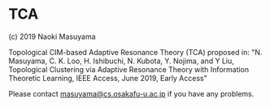 # TCA

(c) 2019 Naoki Masuyama
 
Topological CIM-based Adaptive Resonance Theory (TCA) proposed in:
"N. Masuyama, C. K. Loo, H. Ishibuchi, N. Kubota, Y. Nojima, and Y Liu, Topological Clustering via Adaptive Resonance Theory with Information Theoretic Learning, IEEE Access, June 2019, Early Access"

Please contact masuyama@cs.osakafu-u.ac.jp if you have any problems.



